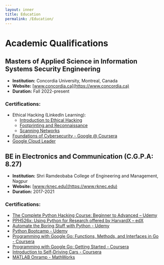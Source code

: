 ```yaml
---
layout: inner
title: Education
permalink: /Education/
---
```

# Academic Qualifications

## Masters of Applied Science in Information Systems Security Engineering
-  **Institution:** Concordia University, Montreal, Canada
-  **Website:** [www.concordia.ca](https://www.concordia.ca)
-  **Duration:** Fall 2022-present

### Certifications:
- Ethical Hacking (LinkedIn Learning):
  - [Introduction to Ethical Hacking](https://www.linkedin.com/learning/certificates/fffa9c7762c83d0085abf91c33d60bd1119004bd4bb2c7a5f911a5c0ae4e06ae?lipi=urn%3Ali%3Apage%3Ad_flagship3_profile_view_base_certifications_details%3BJl1a95LgTzqAA2UiEonuIA%3D%3D)
  - [Footprinting and Reconnaissance](https://www.linkedin.com/learning/certificates/1c0fc562c9b41bf94103135c168858accec27a66c047075824b890fbf1397226?lipi=urn%3Ali%3Apage%3Ad_flagship3_profile_view_base_certifications_details%3BJl1a95LgTzqAA2UiEonuIA%3D%3D)
  - [Scanning Networks](https://www.linkedin.com/learning/certificates/81f3767873d1c67ca0a69da9efe7c37748d3e3588b1accf1eee452d89567be02?lipi=urn%3Ali%3Apage%3Ad_flagship3_profile_view_base_certifications_details%3BJl1a95LgTzqAA2UiEonuIA%3D%3D)
- [Foundations of Cybersecurity - Google @ Coursera](https://coursera.org/verify/WEE6GAR7UUJM)
- [Google Cloud Leader](https://www.credly.com/badges/12c27ed3-5ee8-48be-9db3-c0a581b12489/linked_in_profile?trk=public_profile_see-credential)

## BE in Electronics and Communication (C.G.P.A: 8.27)
- **Institution:** Shri Ramdeobaba College of Engineering and Management, Nagpur
- **Website:** [www.rknec.edu](https://www.rknec.edu)
- **Duration:** 2017-2021

### Certifications:
- [The Complete Python Hacking Course: Beginner to Advanced – Udemy](https://www.udemy.com/certificate/UC-89e6229d-bdd3-4de9-95c2-1f81667d78a7/)
- [PPH526x: Using Python for Research offered by HarvardX – edX](https://courses.edx.org/certificates/7ffe5a27c7c146499dbac85113aa2f7a)
- [Automate the Boring Stuff with Python - Udemy](https://www.udemy.com/certificate/UC-c8f68d3e-7ecc-4125-ae7c-a0a691058c39/)
- [Python Bootcamp - Udemy](http://ude.my/UC-DSOTUFXB)
- [Programming with Google Go: Functions, Methods, and Interfaces in Go - Coursera](https://www.coursera.org/account/accomplishments/certificate/GKJZFA75JRKV)
- [Programming with Google Go: Getting Started - Coursera](https://www.coursera.org/account/accomplishments/certificate/PFGPES76DHKS)
- [Introduction to Self-Driving Cars - Coursera](https://www.coursera.org/account/accomplishments/certificate/KBBCXDCY6VFP)
- [MATLAB Onramp - MathWorks](https://matlabacademy.mathworks.com/progress/share/certificate.html?id=d4e40c84-d281-4870-8d5d-38c82875ad73)
